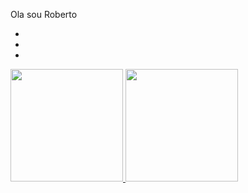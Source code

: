Ola sou Roberto

*
*
*

<div>
<a href="https://github.com/roberto981smj">
<img height="180em" src="https://github-readme-stats.vercel.app/api/top-langs/?roberto981smj&layout=compact&langs_count=7&theme=dracula"/>
<img height="180em" src="https://github-readme-stats.vercel.app/api?roberto981smj&show_icons=true&theme=dracula&include_all_commits=true&count_private=true"/>
</div>
